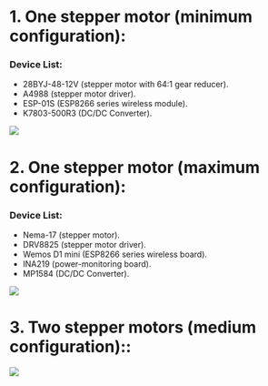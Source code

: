 # 1. One stepper motor (minimum configuration):
### Device List:
 - 28BYJ-48-12V (stepper motor with 64:1 gear reducer).
 - A4988 (stepper motor driver).
 - ESP-01S (ESP8266 series wireless module).
 - K7803-500R3 (DC/DC Converter).

![](https://raw.githubusercontent.com/TrDA-hab/Projects/master/Stepper%20motor/4102.jpg)

# 2. One stepper motor (maximum configuration):
### Device List:
 - Nema-17 (stepper motor).
 - DRV8825 (stepper motor driver).
 - Wemos D1 mini (ESP8266 series wireless board).
 - INA219 (power-monitoring board).
 - MP1584 (DC/DC Converter).

![](https://raw.githubusercontent.com/TrDA-hab/Projects/master/Stepper%20motor/4112.jpg)

# 3. Two stepper motors (medium configuration)::
![](https://raw.githubusercontent.com/TrDA-hab/Projects/master/Stepper%20motor/4122.jpg)
